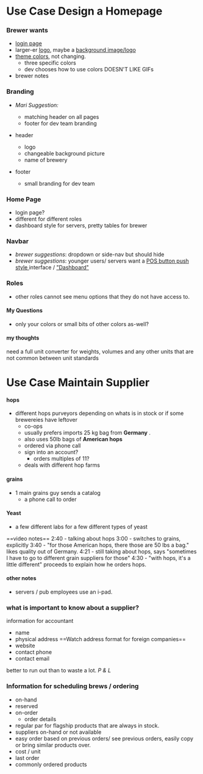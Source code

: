 # Use Case Design a Homepage

### Brewer wants
- <ins>login page</ins>
- larger-er <ins> logo</ins>, maybe a <ins>background image/logo</ins>
- <ins>theme colors</ins>, not changing.
	- three specific colors
	- dev chooses how to use colors
DOESN'T  LIKE GIFs
- brewer notes

### Branding
- *Mari Suggestion:* 
	- matching header on all pages 
	- footer for dev team branding

- header
	- logo
	- changeable background picture
	- name of brewery

- footer 
	- small branding for dev team

### Home Page
- login page?
- different for different roles
- dashboard style for servers, pretty tables for brewer

### Navbar
- *brewer suggestions*: dropdown or side-nav but should hide
- *brewer suggestions*: younger users/ servers want a <ins> POS button push style </ins> interface / <ins>"Dashboard" </ins>

### Roles
- other roles cannot see menu options that they do not have access to.

#### My Questions
- only your colors or small bits of other colors as-well?

#### my thoughts
need a full unit converter for weights, volumes and any other units that are not common between unit standards

# Use Case Maintain Supplier

#### hops
- different hops purveyors depending on whats is in stock or if some brewereies have leftover
	- co-ops
	- usually prefers imports 25 kg bag from **Germany** .
	- also uses 50lb bags of **American hops** 
	- ordered via phone call
	- sign into an account?
		- orders multiples of 11?
	- deals with different hop farms 

#### grains
- 1 main grains guy sends a catalog
	- a phone call to order

#### Yeast
- a few different labs for a few different types of yeast

==video notes==
2:40 - talking about hops
3:00 - switches to grains, explicitly
3:40 - "for those American hops, there those are 50 lbs a bag." likes quality out of Germany.
4:21 - still taking about hops, says "sometimes I have to go to different grain suppliers for those"
4:30 - "with hops, it's a little different" proceeds to explain how he orders hops.

#### other notes
- servers / pub employees use an i-pad.

### what is important to know about a supplier?
information for accountant
- name 
- physical address ==Watch address format for foreign companies==
- website
- contact phone
- contact email

better to run out than to waste a lot. *P & L*

### Information for scheduling brews / ordering
- on-hand
- reserved
- on-order
	- order details
- regular par for flagship products that are always in stock.
- suppliers on-hand or not available
- easy order based on previous orders/ see previous orders, easily copy or bring similar products over.
- cost / unit
- last order
- commonly ordered products
